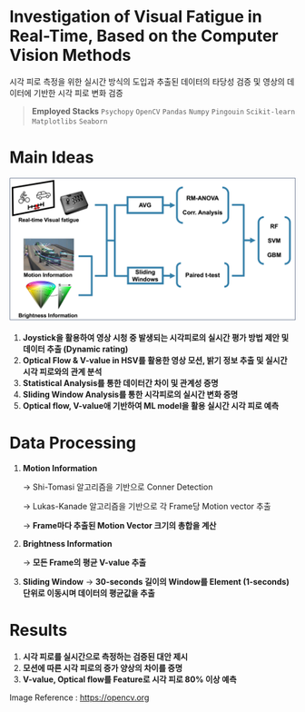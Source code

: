 # Investigation of Visual Fatigue in Real-Time, Based on the Computer Vision Methods

<aside>
시각 피로 측정을 위한 실시간 방식의 도입과 추출된 데이터의 타당성 검증 및 영상의 데이터에 기반한 시각 피로 변화 검증

</aside>

> **Employed Stacks** 
 `Psychopy` `OpenCV` `Pandas` `Numpy` `Pingouin` `Scikit-learn` `Matplotlibs` `Seaborn`
> 

# Main Ideas

![ML.png](Investigation%20of%20Visual%20Fatigue%20in%20Real-Time/ML.png)

1. **Joystick을 활용하여 영상 시청 중 발생되는 시각피로의 실시간 평가 방법 제안 및 데이터 추출 (Dynamic rating)**
2. **Optical Flow & V-value in HSV를 활용한 영상 모션, 밝기 정보 추출 및 실시간 시각 피로와의 관계 분석**
3. **Statistical Analysis를 통한 데이터간 차이 및 관계성 증명** 
4. **Sliding Window Analysis를 통한 시각피로의 실시간 변화 증명**
5. **Optical flow, V-value애 기반하여 ML model을 활용 실시간 시각 피로 예측**

# Data Processing



1. **Motion Information** 
    
    → Shi-Tomasi 알고리즘을 기반으로 Conner Detection 
    
    → Lukas-Kanade 알고리즘을 기반으로 각 Frame당 Motion vector 추출
    
    → **Frame마다 추출된 Motion Vector 크기의 총합을 계산**
    
2. **Brightness Information** 
    
    → **모든 Frame의 평균 V-value 추출**
    
3. **Sliding Window** 
→ **30-seconds 길이의 Window를 Element (1-seconds)단위로 이동시며 데이터의 평균값을 추출**

# Results
1. **시각 피로를 실시간으로 측정하는 검증된 대안 제시**
2. **모션에 따른 시각 피로의 증가 양상의 차이를 증명**
3. **V-value, Optical flow를 Feature로 시각 피로 80% 이상 예측**


Image Reference : https://opencv.org

